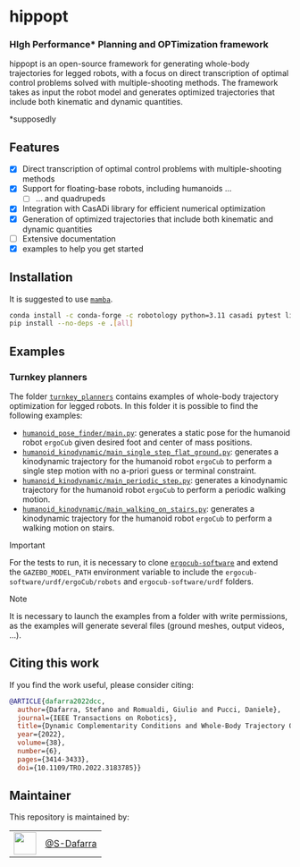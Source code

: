 # hippopt
### HIgh Performance* Planning and OPTimization framework

hippopt is an open-source framework for generating whole-body trajectories for legged robots, with a focus on direct transcription of optimal control problems solved with multiple-shooting methods. The framework takes as input the robot model and generates optimized trajectories that include both kinematic and dynamic quantities.

*supposedly

## Features

- [X] Direct transcription of optimal control problems with multiple-shooting methods
- [X] Support for floating-base robots, including humanoids ...
  - [ ] ... and quadrupeds
- [X] Integration with CasADi library for efficient numerical optimization
- [X] Generation of optimized trajectories that include both kinematic and dynamic quantities
- [ ] Extensive documentation
- [X] examples to help you get started

## Installation
It is suggested to use [``mamba``](https://github.com/conda-forge/miniforge).
```bash
conda install -c conda-forge -c robotology python=3.11 casadi pytest liecasadi adam-robotics idyntree meshcat-python ffmpeg-python matplotlib resolve-robotics-uri-py hdf5storage
pip install --no-deps -e .[all]
```

## Examples
### Turnkey planners
The folder [``turnkey_planners``](src/hippopt/turnkey_planners) contains examples of whole-body trajectory optimization for legged robots.
In this folder it is possible to find the following examples:
- [``humanoid_pose_finder/main.py``](src/hippopt/turnkey_planners/humanoid_pose_finder/main.py): generates a static pose for the humanoid robot ``ergoCub`` given desired foot and center of mass positions.
- [``humanoid_kinodynamic/main_single_step_flat_ground.py``](src/hippopt/turnkey_planners/humanoid_kinodynamic/main_single_step_flat_ground.py): generates a kinodynamic trajectory for the humanoid robot ``ergoCub`` to perform a single step motion with no a-priori guess or terminal constraint.
- [``humanoid_kinodynamic/main_periodic_step.py``](src/hippopt/turnkey_planners/humanoid_kinodynamic/main_periodic_step.py): generates a kinodynamic trajectory for the humanoid robot ``ergoCub`` to perform a periodic walking motion.
- [``humanoid_kinodynamic/main_walking_on_stairs.py``](src/hippopt/turnkey_planners/humanoid_kinodynamic/main_walking_on_stairs.py): generates a kinodynamic trajectory for the humanoid robot ``ergoCub`` to perform a walking motion on stairs.

> [!IMPORTANT]  
> For the tests to run, it is necessary to clone [``ergocub-software``](https://github.com/icub-tech-iit/ergocub-software) and extend the ``GAZEBO_MODEL_PATH`` environment variable to include the ``ergocub-software/urdf/ergoCub/robots`` and ``ergocub-software/urdf`` folders.

> [!NOTE]
> It is necessary to launch the examples from a folder with write permissions, as the examples will generate several files (ground meshes, output videos, ...).

## Citing this work

If you find the work useful, please consider citing:

```bib
@ARTICLE{dafarra2022dcc,
  author={Dafarra, Stefano and Romualdi, Giulio and Pucci, Daniele},
  journal={IEEE Transactions on Robotics}, 
  title={Dynamic Complementarity Conditions and Whole-Body Trajectory Optimization for Humanoid Robot Locomotion}, 
  year={2022},
  volume={38},
  number={6},
  pages={3414-3433},
  doi={10.1109/TRO.2022.3183785}}
```



## Maintainer

This repository is maintained by:

|                                                              |                                                      |
| :----------------------------------------------------------: | :--------------------------------------------------: |
| [<img src="https://github.com/S-Dafarra.png" width="40">](https://github.com/S-Dafarra) | [@S-Dafarra](https://github.com/S-Dafarra) |
